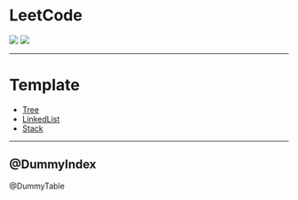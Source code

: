 # LeetCode

![](https://img.shields.io/badge/Language-Go-%2300ADD8)
![](https://img.shields.io/badge/AC-@DummyHeadline-%23F781BE)

---

# Template
- [Tree](https://github.com/bygo/leetcode/tree/master/templates/tree)
- [LinkedList](https://github.com/bygo/leetcode/tree/master/templates/linked_list)
- [Stack](https://github.com/bygo/leetcode/tree/master/templates/stack)

---
@DummyIndex
---

@DummyTable